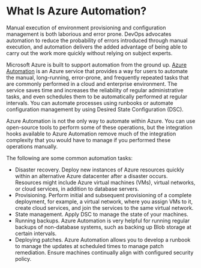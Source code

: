 # What Is Azure Automation?  

Manual execution of environment provisioning and configuration management is both laborious and error prone. DevOps advocates automation to reduce the probability of errors introduced through manual execution, and automation delivers the added advantage of being able to carry out the work more quickly without relying on subject experts. 

Microsoft Azure is built to support automation from the ground up. [Azure Automation](https://azure.microsoft.com/en-us/documentation/articles/automation-intro/) is an Azure service that provides a way for users to automate the manual, long-running, error-prone, and frequently repeated tasks that are commonly performed in a cloud and enterprise environment. The service saves time and increases the reliability of regular administrative tasks, and even schedules them to be automatically performed at regular intervals. You can automate processes using runbooks or automate configuration management by using Desired State Configuration (DSC).

Azure Automation is not the only way to automate within Azure. You can use open-source tools to perform some of these operations, but the integration hooks available to Azure Automation remove much of the integration complexity that you would have to manage if you performed these operations manually.

The following are some common automation tasks:

*   Disaster recovery. Deploy new instances of Azure resources quickly within an alternative Azure datacenter after a disaster occurs. Resources might include Azure virtual machines (VMs), virtual networks, or cloud services, in addition to database servers.
*   Provisioning. Perform initial and subsequent provisioning of a complete deployment, for example, a virtual network, where you assign VMs to it, create cloud services, and join the services to the same virtual network.
*   State management. Apply DSC to manage the state of your machines.
*   Running backups. Azure Automation is very helpful for running regular backups of non-database systems, such as backing up Blob storage at certain intervals.
*   Deploying patches. Azure Automation allows you to develop a runbook to manage the updates at scheduled times to manage patch remediation. Ensure machines continually align with configured security policy.

